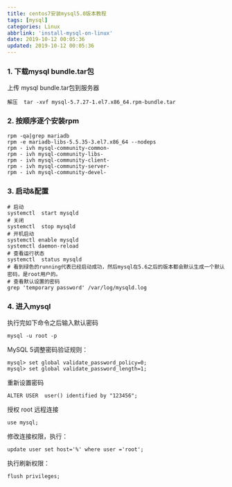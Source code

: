 ```yaml
---
title: centos7安装mysql5.0版本教程
tags: [mysql]
categories: Linux
abbrlink: 'install-mysql-on-linux'
date: 2019-10-12 00:05:36
updated: 2019-10-12 00:05:36
---
```


### 1. 下载mysql bundle.tar包
上传  mysql bundle.tar包到服务器
```shell
解压  tar -xvf mysql-5.7.27-1.el7.x86_64.rpm-bundle.tar
```

### 2. 按顺序逐个安装rpm
```shell
rpm -qa|grep mariadb
rpm -e mariadb-libs-5.5.35-3.el7.x86_64 --nodeps
rpm - ivh mysql-community-common-
rpm - ivh mysql-community-libs-      
rpm - ivh mysql-community-client-  
rpm - ivh mysql-community-server-   
rpm - ivh mysql-community-devel-
```

### 3. 启动&配置
```shell
# 启动
systemctl  start mysqld
# 关闭
systemctl  stop mysqld
# 开机启动
systemctl enable mysqld
systemctl daemon-reload
# 查看运行状态
systemctl  status mysqld
# 看到绿色的running代表已经启动成功，然后mysql在5.6之后的版本都会默认生成一个默认密码，是root用户的。
# 查看默认设置的密码
grep 'temporary password' /var/log/mysqld.log
```

### 4. 进入mysql
执行完如下命令之后输入默认密码
```shell
mysql -u root -p
```

MySQL 5调整密码验证规则：
```shell
mysql> set global validate_password_policy=0;
mysql> set global validate_password_length=1;
```

重新设置密码
```shell
ALTER USER  user() identified by "123456";
```

授权 root 远程连接
```shell
use mysql;
```

修改连接权限，执行：
```shell 
update user set host='%' where user ='root';
```

执行刷新权限：
```shell 
flush privileges;
```
